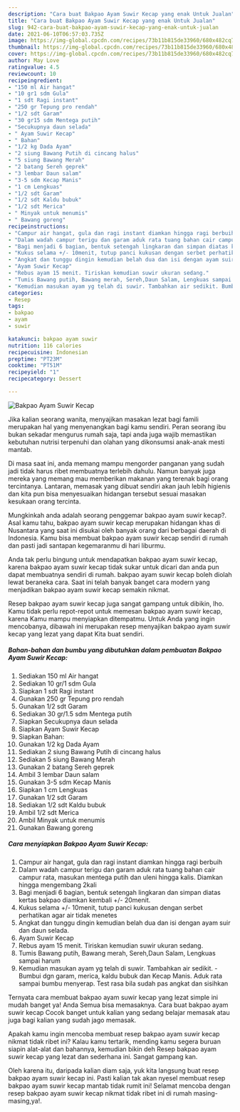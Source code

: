 ```yaml
---
description: "Cara buat Bakpao Ayam Suwir Kecap yang enak Untuk Jualan"
title: "Cara buat Bakpao Ayam Suwir Kecap yang enak Untuk Jualan"
slug: 942-cara-buat-bakpao-ayam-suwir-kecap-yang-enak-untuk-jualan
date: 2021-06-10T06:57:03.735Z
image: https://img-global.cpcdn.com/recipes/73b11b815de33960/680x482cq70/bakpao-ayam-suwir-kecap-foto-resep-utama.jpg
thumbnail: https://img-global.cpcdn.com/recipes/73b11b815de33960/680x482cq70/bakpao-ayam-suwir-kecap-foto-resep-utama.jpg
cover: https://img-global.cpcdn.com/recipes/73b11b815de33960/680x482cq70/bakpao-ayam-suwir-kecap-foto-resep-utama.jpg
author: May Love
ratingvalue: 4.5
reviewcount: 10
recipeingredient:
- "150 ml Air hangat"
- "10 gr1 sdm Gula"
- "1 sdt Ragi instant"
- "250 gr Tepung pro rendah"
- "1/2 sdt Garam"
- "30 gr15 sdm Mentega putih"
- "Secukupnya daun selada"
- " Ayam Suwir Kecap"
- " Bahan"
- "1/2 kg Dada Ayam"
- "2 siung Bawang Putih di cincang halus"
- "5 siung Bawang Merah"
- "2 batang Sereh geprek"
- "3 lembar Daun salam"
- "3-5 sdm Kecap Manis"
- "1 cm Lengkuas"
- "1/2 sdt Garam"
- "1/2 sdt Kaldu bubuk"
- "1/2 sdt Merica"
- " Minyak untuk menumis"
- " Bawang goreng"
recipeinstructions:
- "Campur air hangat, gula dan ragi instant diamkan hingga ragi berbuih"
- "Dalam wadah campur terigu dan garam aduk rata tuang bahan cair campur rata, masukan mentega putih dan uleni hingga kalis. Diamkan hingga mengembang 2kali"
- "Bagi menjadi 6 bagian, bentuk setengah lingkaran dan simpan diatas kertas bakpao diamkan kembali +/- 20menit."
- "Kukus selama +/- 10menit, tutup panci kukusan dengan serbet perhatikan agar air tidak menetes"
- "Angkat dan tunggu dingin kemudian belah dua dan isi dengan ayam suir dan daun selada."
- "Ayam Suwir Kecap"
- "Rebus ayam 15 menit. Tiriskan kemudian suwir ukuran sedang."
- "Tumis Bawang putih, Bawang merah, Sereh,Daun Salam, Lengkuas sampai harum"
- "Kemudian masukan ayam yg telah di suwir. Tambahkan air sedikit. Bumbui dgn garam, merica, kaldu bubuk dan Kecap Manis. Aduk rata sampai bumbu menyerap. Test rasa bila sudah pas angkat dan sisihkan"
categories:
- Resep
tags:
- bakpao
- ayam
- suwir

katakunci: bakpao ayam suwir 
nutrition: 116 calories
recipecuisine: Indonesian
preptime: "PT23M"
cooktime: "PT51M"
recipeyield: "1"
recipecategory: Dessert

---
```



![Bakpao Ayam Suwir Kecap](https://img-global.cpcdn.com/recipes/73b11b815de33960/680x482cq70/bakpao-ayam-suwir-kecap-foto-resep-utama.jpg)

Jika kalian seorang wanita, menyajikan masakan lezat bagi famili merupakan hal yang menyenangkan bagi kamu sendiri. Peran seorang ibu bukan sekadar mengurus rumah saja, tapi anda juga wajib memastikan kebutuhan nutrisi terpenuhi dan olahan yang dikonsumsi anak-anak mesti mantab.

Di masa  saat ini, anda memang mampu mengorder panganan yang sudah jadi tidak harus ribet membuatnya terlebih dahulu. Namun banyak juga mereka yang memang mau memberikan makanan yang terenak bagi orang tercintanya. Lantaran, memasak yang dibuat sendiri akan jauh lebih higienis dan kita pun bisa menyesuaikan hidangan tersebut sesuai masakan kesukaan orang tercinta. 



Mungkinkah anda adalah seorang penggemar bakpao ayam suwir kecap?. Asal kamu tahu, bakpao ayam suwir kecap merupakan hidangan khas di Nusantara yang saat ini disukai oleh banyak orang dari berbagai daerah di Indonesia. Kamu bisa membuat bakpao ayam suwir kecap sendiri di rumah dan pasti jadi santapan kegemaranmu di hari liburmu.

Anda tak perlu bingung untuk mendapatkan bakpao ayam suwir kecap, karena bakpao ayam suwir kecap tidak sukar untuk dicari dan anda pun dapat membuatnya sendiri di rumah. bakpao ayam suwir kecap boleh diolah lewat beraneka cara. Saat ini telah banyak banget cara modern yang menjadikan bakpao ayam suwir kecap semakin nikmat.

Resep bakpao ayam suwir kecap juga sangat gampang untuk dibikin, lho. Kamu tidak perlu repot-repot untuk memesan bakpao ayam suwir kecap, karena Kamu mampu menyiapkan ditempatmu. Untuk Anda yang ingin mencobanya, dibawah ini merupakan resep menyajikan bakpao ayam suwir kecap yang lezat yang dapat Kita buat sendiri.

<!--inarticleads1-->

##### Bahan-bahan dan bumbu yang dibutuhkan dalam pembuatan Bakpao Ayam Suwir Kecap:

1. Sediakan 150 ml Air hangat
1. Sediakan 10 gr/1 sdm Gula
1. Siapkan 1 sdt Ragi instant
1. Gunakan 250 gr Tepung pro rendah
1. Gunakan 1/2 sdt Garam
1. Sediakan 30 gr/1.5 sdm Mentega putih
1. Siapkan Secukupnya daun selada
1. Siapkan  Ayam Suwir Kecap
1. Siapkan  Bahan:
1. Gunakan 1/2 kg Dada Ayam
1. Sediakan 2 siung Bawang Putih di cincang halus
1. Sediakan 5 siung Bawang Merah
1. Gunakan 2 batang Sereh geprek
1. Ambil 3 lembar Daun salam
1. Gunakan 3-5 sdm Kecap Manis
1. Siapkan 1 cm Lengkuas
1. Gunakan 1/2 sdt Garam
1. Sediakan 1/2 sdt Kaldu bubuk
1. Ambil 1/2 sdt Merica
1. Ambil  Minyak untuk menumis
1. Gunakan  Bawang goreng




<!--inarticleads2-->

##### Cara menyiapkan Bakpao Ayam Suwir Kecap:

1. Campur air hangat, gula dan ragi instant diamkan hingga ragi berbuih
1. Dalam wadah campur terigu dan garam aduk rata tuang bahan cair campur rata, masukan mentega putih dan uleni hingga kalis. Diamkan hingga mengembang 2kali
1. Bagi menjadi 6 bagian, bentuk setengah lingkaran dan simpan diatas kertas bakpao diamkan kembali +/- 20menit.
1. Kukus selama +/- 10menit, tutup panci kukusan dengan serbet perhatikan agar air tidak menetes
1. Angkat dan tunggu dingin kemudian belah dua dan isi dengan ayam suir dan daun selada.
1. Ayam Suwir Kecap
1. Rebus ayam 15 menit. Tiriskan kemudian suwir ukuran sedang.
1. Tumis Bawang putih, Bawang merah, Sereh,Daun Salam, Lengkuas sampai harum
1. Kemudian masukan ayam yg telah di suwir. Tambahkan air sedikit. - Bumbui dgn garam, merica, kaldu bubuk dan Kecap Manis. Aduk rata sampai bumbu menyerap. Test rasa bila sudah pas angkat dan sisihkan




Ternyata cara membuat bakpao ayam suwir kecap yang lezat simple ini mudah banget ya! Anda Semua bisa memasaknya. Cara buat bakpao ayam suwir kecap Cocok banget untuk kalian yang sedang belajar memasak atau juga bagi kalian yang sudah jago memasak.

Apakah kamu ingin mencoba membuat resep bakpao ayam suwir kecap nikmat tidak ribet ini? Kalau kamu tertarik, mending kamu segera buruan siapin alat-alat dan bahannya, kemudian bikin deh Resep bakpao ayam suwir kecap yang lezat dan sederhana ini. Sangat gampang kan. 

Oleh karena itu, daripada kalian diam saja, yuk kita langsung buat resep bakpao ayam suwir kecap ini. Pasti kalian tak akan nyesel membuat resep bakpao ayam suwir kecap mantab tidak rumit ini! Selamat mencoba dengan resep bakpao ayam suwir kecap nikmat tidak ribet ini di rumah masing-masing,ya!.

